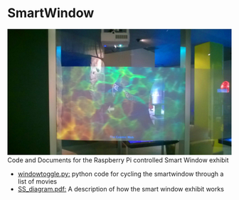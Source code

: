 SmartWindow
===========
<img src=https://raw.githubusercontent.com/SpaceVisualizationLaboratory/Images/master/SmartWindow.jpg>
Code and Documents for the Raspberry Pi controlled Smart Window exhibit

<ul>
<li><a href=https://github.com/SpaceVisualizationLaboratory/SmartWindow/blob/master/windowtoggle.py>windowtoggle.py:</a> python code for cycling the smartwindow through a list of movies</li>
<li><a href=https://github.com/SpaceVisualizationLaboratory/SmartWindow/raw/master/SS_diagram_v4.pdf>SS_diagram.pdf:</a> A description of how the smart window exhibit works</li
</ul>

